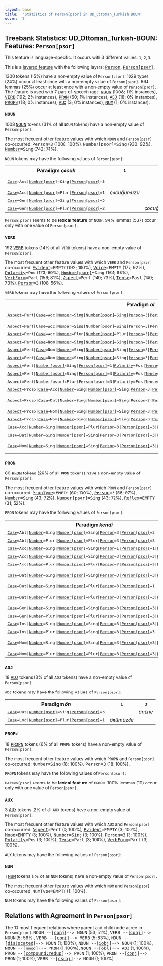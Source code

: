 ```yaml
---
layout: base
title:  'Statistics of Person[psor] in UD_Ottoman_Turkish-BOUN'
udver: '2'
---
```


## Treebank Statistics: UD_Ottoman_Turkish-BOUN: Features: `Person[psor]`

This feature is language-specific.
It occurs with 3 different values: `1`, `2`, `3`.

This is a <a href="../../u/overview/feat-layers.html">layered feature</a> with the following layers: <tt><a href="ota_boun-feat-Person.html">Person</a></tt>, <tt><a href="ota_boun-feat-Person-psor.html">Person[psor]</a></tt>.

1300 tokens (15%) have a non-empty value of `Person[psor]`.
1029 types (24%) occur at least once with a non-empty value of `Person[psor]`.
664 lemmas (25%) occur at least once with a non-empty value of `Person[psor]`.
The feature is used with 7 part-of-speech tags: <tt><a href="ota_boun-pos-NOUN.html">NOUN</a></tt> (1008; 11% instances), <tt><a href="ota_boun-pos-VERB.html">VERB</a></tt> (192; 2% instances), <tt><a href="ota_boun-pos-PRON.html">PRON</a></tt> (60; 1% instances), <tt><a href="ota_boun-pos-ADJ.html">ADJ</a></tt> (18; 0% instances), <tt><a href="ota_boun-pos-PROPN.html">PROPN</a></tt> (18; 0% instances), <tt><a href="ota_boun-pos-AUX.html">AUX</a></tt> (3; 0% instances), <tt><a href="ota_boun-pos-NUM.html">NUM</a></tt> (1; 0% instances).

### `NOUN`

1008 <tt><a href="ota_boun-pos-NOUN.html">NOUN</a></tt> tokens (31% of all `NOUN` tokens) have a non-empty value of `Person[psor]`.

The most frequent other feature values with which `NOUN` and `Person[psor]` co-occurred: <tt><a href="ota_boun-feat-Person.html">Person</a></tt><tt>=3</tt> (1008; 100%), <tt><a href="ota_boun-feat-Number-psor.html">Number[psor]</a></tt><tt>=Sing</tt> (930; 92%), <tt><a href="ota_boun-feat-Number.html">Number</a></tt><tt>=Sing</tt> (742; 74%).

`NOUN` tokens may have the following values of `Person[psor]`:


<table>
  <tr><th>Paradigm <i>çocuk</i></th><th><tt>1</tt></th><th><tt>2</tt></th><th><tt>3</tt></th></tr>
  <tr><td><tt><tt><a href="ota_boun-feat-Case.html">Case</a></tt><tt>=Acc</tt>|<tt><a href="ota_boun-feat-Number-psor.html">Number[psor]</a></tt><tt>=Sing</tt>|<tt><a href="ota_boun-feat-Person-psor.html">Person[psor]</a></tt><tt>=3</tt></tt></td><td></td><td></td><td><em>çocuğu, çocuğunu</em></td></tr>
  <tr><td><tt><tt><a href="ota_boun-feat-Case.html">Case</a></tt><tt>=Acc</tt>|<tt><a href="ota_boun-feat-Number-psor.html">Number[psor]</a></tt><tt>=Plur</tt>|<tt><a href="ota_boun-feat-Person-psor.html">Person[psor]</a></tt><tt>=1</tt></tt></td><td><em>çocuğumuzu</em></td><td></td><td></td></tr>
  <tr><td><tt><tt><a href="ota_boun-feat-Case.html">Case</a></tt><tt>=Gen</tt>|<tt><a href="ota_boun-feat-Number-psor.html">Number[psor]</a></tt><tt>=Sing</tt>|<tt><a href="ota_boun-feat-Person-psor.html">Person[psor]</a></tt><tt>=3</tt></tt></td><td></td><td></td><td><em>Çocuğunun</em></td></tr>
  <tr><td><tt><tt><a href="ota_boun-feat-Case.html">Case</a></tt><tt>=Gen</tt>|<tt><a href="ota_boun-feat-Number-psor.html">Number[psor]</a></tt><tt>=Plur</tt>|<tt><a href="ota_boun-feat-Person-psor.html">Person[psor]</a></tt><tt>=2</tt></tt></td><td></td><td><em>çocuğunuzun</em></td><td></td></tr>
</table>

`Person[psor]` seems to be **lexical feature** of `NOUN`. 94% lemmas (537) occur only with one value of `Person[psor]`.

### `VERB`

192 <tt><a href="ota_boun-pos-VERB.html">VERB</a></tt> tokens (14% of all `VERB` tokens) have a non-empty value of `Person[psor]`.

The most frequent other feature values with which `VERB` and `Person[psor]` co-occurred: <tt><a href="ota_boun-feat-Evident.html">Evident</a></tt><tt>=EMPTY</tt> (192; 100%), <tt><a href="ota_boun-feat-Voice.html">Voice</a></tt><tt>=EMPTY</tt> (177; 92%), <tt><a href="ota_boun-feat-Polarity.html">Polarity</a></tt><tt>=Pos</tt> (173; 90%), <tt><a href="ota_boun-feat-Number-psor.html">Number[psor]</a></tt><tt>=Sing</tt> (164; 85%), <tt><a href="ota_boun-feat-VerbForm.html">VerbForm</a></tt><tt>=Part</tt> (156; 81%), <tt><a href="ota_boun-feat-Aspect.html">Aspect</a></tt><tt>=Perf</tt> (140; 73%), <tt><a href="ota_boun-feat-Tense.html">Tense</a></tt><tt>=Past</tt> (140; 73%), <tt><a href="ota_boun-feat-Person.html">Person</a></tt><tt>=3</tt> (108; 56%).

`VERB` tokens may have the following values of `Person[psor]`:


<table>
  <tr><th>Paradigm <i>ol</i></th><th><tt>1</tt></th><th><tt>2</tt></th><th><tt>3</tt></th></tr>
  <tr><td><tt><tt><a href="ota_boun-feat-Aspect.html">Aspect</a></tt><tt>=Perf</tt>|<tt><a href="ota_boun-feat-Case.html">Case</a></tt><tt>=Acc</tt>|<tt><a href="ota_boun-feat-Number.html">Number</a></tt><tt>=Sing</tt>|<tt><a href="ota_boun-feat-Number-psor.html">Number[psor]</a></tt><tt>=Sing</tt>|<tt><a href="ota_boun-feat-Person.html">Person</a></tt><tt>=3</tt>|<tt><a href="ota_boun-feat-Person-psor.html">Person[psor]</a></tt><tt>=3</tt>|<tt><a href="ota_boun-feat-Polarity.html">Polarity</a></tt><tt>=Neg</tt>|<tt><a href="ota_boun-feat-Tense.html">Tense</a></tt><tt>=Past</tt>|<tt><a href="ota_boun-feat-VerbForm.html">VerbForm</a></tt><tt>=Part</tt></tt></td><td></td><td></td><td><em>olmadığını, olunmadığını</em></td></tr>
  <tr><td><tt><tt><a href="ota_boun-feat-Aspect.html">Aspect</a></tt><tt>=Perf</tt>|<tt><a href="ota_boun-feat-Case.html">Case</a></tt><tt>=Acc</tt>|<tt><a href="ota_boun-feat-Number.html">Number</a></tt><tt>=Sing</tt>|<tt><a href="ota_boun-feat-Number-psor.html">Number[psor]</a></tt><tt>=Sing</tt>|<tt><a href="ota_boun-feat-Person.html">Person</a></tt><tt>=3</tt>|<tt><a href="ota_boun-feat-Person-psor.html">Person[psor]</a></tt><tt>=3</tt>|<tt><a href="ota_boun-feat-Polarity.html">Polarity</a></tt><tt>=Pos</tt>|<tt><a href="ota_boun-feat-Tense.html">Tense</a></tt><tt>=Past</tt>|<tt><a href="ota_boun-feat-VerbForm.html">VerbForm</a></tt><tt>=Part</tt></tt></td><td></td><td></td><td><em>olduğunu</em></td></tr>
  <tr><td><tt><tt><a href="ota_boun-feat-Aspect.html">Aspect</a></tt><tt>=Perf</tt>|<tt><a href="ota_boun-feat-Case.html">Case</a></tt><tt>=Acc</tt>|<tt><a href="ota_boun-feat-Number.html">Number</a></tt><tt>=Plur</tt>|<tt><a href="ota_boun-feat-Number-psor.html">Number[psor]</a></tt><tt>=Plur</tt>|<tt><a href="ota_boun-feat-Person.html">Person</a></tt><tt>=3</tt>|<tt><a href="ota_boun-feat-Person-psor.html">Person[psor]</a></tt><tt>=3</tt>|<tt><a href="ota_boun-feat-Polarity.html">Polarity</a></tt><tt>=Pos</tt>|<tt><a href="ota_boun-feat-Tense.html">Tense</a></tt><tt>=Past</tt>|<tt><a href="ota_boun-feat-VerbForm.html">VerbForm</a></tt><tt>=Part</tt></tt></td><td></td><td></td><td><em>olduklarını</em></td></tr>
  <tr><td><tt><tt><a href="ota_boun-feat-Aspect.html">Aspect</a></tt><tt>=Perf</tt>|<tt><a href="ota_boun-feat-Case.html">Case</a></tt><tt>=Nom</tt>|<tt><a href="ota_boun-feat-Number.html">Number</a></tt><tt>=Sing</tt>|<tt><a href="ota_boun-feat-Number-psor.html">Number[psor]</a></tt><tt>=Sing</tt>|<tt><a href="ota_boun-feat-Person.html">Person</a></tt><tt>=3</tt>|<tt><a href="ota_boun-feat-Person-psor.html">Person[psor]</a></tt><tt>=2</tt>|<tt><a href="ota_boun-feat-Polarity.html">Polarity</a></tt><tt>=Pos</tt>|<tt><a href="ota_boun-feat-Tense.html">Tense</a></tt><tt>=Past</tt>|<tt><a href="ota_boun-feat-VerbForm.html">VerbForm</a></tt><tt>=Part</tt></tt></td><td></td><td><em>olduğun</em></td><td></td></tr>
  <tr><td><tt><tt><a href="ota_boun-feat-Aspect.html">Aspect</a></tt><tt>=Perf</tt>|<tt><a href="ota_boun-feat-Case.html">Case</a></tt><tt>=Nom</tt>|<tt><a href="ota_boun-feat-Number.html">Number</a></tt><tt>=Sing</tt>|<tt><a href="ota_boun-feat-Number-psor.html">Number[psor]</a></tt><tt>=Sing</tt>|<tt><a href="ota_boun-feat-Person.html">Person</a></tt><tt>=3</tt>|<tt><a href="ota_boun-feat-Person-psor.html">Person[psor]</a></tt><tt>=3</tt>|<tt><a href="ota_boun-feat-Polarity.html">Polarity</a></tt><tt>=Neg</tt>|<tt><a href="ota_boun-feat-Tense.html">Tense</a></tt><tt>=Past</tt>|<tt><a href="ota_boun-feat-VerbForm.html">VerbForm</a></tt><tt>=Part</tt></tt></td><td></td><td></td><td><em>olmadığı</em></td></tr>
  <tr><td><tt><tt><a href="ota_boun-feat-Aspect.html">Aspect</a></tt><tt>=Perf</tt>|<tt><a href="ota_boun-feat-Case.html">Case</a></tt><tt>=Nom</tt>|<tt><a href="ota_boun-feat-Number.html">Number</a></tt><tt>=Sing</tt>|<tt><a href="ota_boun-feat-Number-psor.html">Number[psor]</a></tt><tt>=Sing</tt>|<tt><a href="ota_boun-feat-Person.html">Person</a></tt><tt>=3</tt>|<tt><a href="ota_boun-feat-Person-psor.html">Person[psor]</a></tt><tt>=3</tt>|<tt><a href="ota_boun-feat-Polarity.html">Polarity</a></tt><tt>=Pos</tt>|<tt><a href="ota_boun-feat-Tense.html">Tense</a></tt><tt>=Past</tt>|<tt><a href="ota_boun-feat-VerbForm.html">VerbForm</a></tt><tt>=Part</tt></tt></td><td></td><td></td><td><em>olduğu</em></td></tr>
  <tr><td><tt><tt><a href="ota_boun-feat-Aspect.html">Aspect</a></tt><tt>=Perf</tt>|<tt><a href="ota_boun-feat-Number-psor.html">Number[psor]</a></tt><tt>=Sing</tt>|<tt><a href="ota_boun-feat-Person-psor.html">Person[psor]</a></tt><tt>=1</tt>|<tt><a href="ota_boun-feat-Polarity.html">Polarity</a></tt><tt>=Pos</tt>|<tt><a href="ota_boun-feat-Tense.html">Tense</a></tt><tt>=Past</tt>|<tt><a href="ota_boun-feat-VerbForm.html">VerbForm</a></tt><tt>=Part</tt></tt></td><td><em>olduğum</em></td><td></td><td></td></tr>
  <tr><td><tt><tt><a href="ota_boun-feat-Aspect.html">Aspect</a></tt><tt>=Perf</tt>|<tt><a href="ota_boun-feat-Number-psor.html">Number[psor]</a></tt><tt>=Sing</tt>|<tt><a href="ota_boun-feat-Person-psor.html">Person[psor]</a></tt><tt>=3</tt>|<tt><a href="ota_boun-feat-Polarity.html">Polarity</a></tt><tt>=Pos</tt>|<tt><a href="ota_boun-feat-Tense.html">Tense</a></tt><tt>=Past</tt>|<tt><a href="ota_boun-feat-VerbForm.html">VerbForm</a></tt><tt>=Part</tt></tt></td><td></td><td></td><td><em>olduğu</em></td></tr>
  <tr><td><tt><tt><a href="ota_boun-feat-Aspect.html">Aspect</a></tt><tt>=Perf</tt>|<tt><a href="ota_boun-feat-Number-psor.html">Number[psor]</a></tt><tt>=Plur</tt>|<tt><a href="ota_boun-feat-Person-psor.html">Person[psor]</a></tt><tt>=3</tt>|<tt><a href="ota_boun-feat-Polarity.html">Polarity</a></tt><tt>=Pos</tt>|<tt><a href="ota_boun-feat-Tense.html">Tense</a></tt><tt>=Past</tt>|<tt><a href="ota_boun-feat-VerbForm.html">VerbForm</a></tt><tt>=Part</tt></tt></td><td></td><td></td><td><em>oldukları</em></td></tr>
  <tr><td><tt><tt><a href="ota_boun-feat-Aspect.html">Aspect</a></tt><tt>=Prosp</tt>|<tt><a href="ota_boun-feat-Case.html">Case</a></tt><tt>=Acc</tt>|<tt><a href="ota_boun-feat-Number.html">Number</a></tt><tt>=Sing</tt>|<tt><a href="ota_boun-feat-Number-psor.html">Number[psor]</a></tt><tt>=Sing</tt>|<tt><a href="ota_boun-feat-Person.html">Person</a></tt><tt>=3</tt>|<tt><a href="ota_boun-feat-Person-psor.html">Person[psor]</a></tt><tt>=3</tt>|<tt><a href="ota_boun-feat-Polarity.html">Polarity</a></tt><tt>=Pos</tt>|<tt><a href="ota_boun-feat-Tense.html">Tense</a></tt><tt>=Fut</tt>|<tt><a href="ota_boun-feat-VerbForm.html">VerbForm</a></tt><tt>=Part</tt></tt></td><td></td><td></td><td><em>olacağını</em></td></tr>
  <tr><td><tt><tt><a href="ota_boun-feat-Aspect.html">Aspect</a></tt><tt>=Prosp</tt>|<tt><a href="ota_boun-feat-Case.html">Case</a></tt><tt>=Dat</tt>|<tt><a href="ota_boun-feat-Number.html">Number</a></tt><tt>=Sing</tt>|<tt><a href="ota_boun-feat-Number-psor.html">Number[psor]</a></tt><tt>=Sing</tt>|<tt><a href="ota_boun-feat-Person.html">Person</a></tt><tt>=3</tt>|<tt><a href="ota_boun-feat-Person-psor.html">Person[psor]</a></tt><tt>=3</tt>|<tt><a href="ota_boun-feat-Polarity.html">Polarity</a></tt><tt>=Pos</tt>|<tt><a href="ota_boun-feat-Tense.html">Tense</a></tt><tt>=Fut</tt>|<tt><a href="ota_boun-feat-VerbForm.html">VerbForm</a></tt><tt>=Part</tt></tt></td><td></td><td></td><td><em>olacağına, olamayacağına</em></td></tr>
  <tr><td><tt><tt><a href="ota_boun-feat-Aspect.html">Aspect</a></tt><tt>=Prosp</tt>|<tt><a href="ota_boun-feat-Case.html">Case</a></tt><tt>=Nom</tt>|<tt><a href="ota_boun-feat-Number.html">Number</a></tt><tt>=Sing</tt>|<tt><a href="ota_boun-feat-Number-psor.html">Number[psor]</a></tt><tt>=Sing</tt>|<tt><a href="ota_boun-feat-Person.html">Person</a></tt><tt>=3</tt>|<tt><a href="ota_boun-feat-Person-psor.html">Person[psor]</a></tt><tt>=3</tt>|<tt><a href="ota_boun-feat-Polarity.html">Polarity</a></tt><tt>=Neg</tt>|<tt><a href="ota_boun-feat-Tense.html">Tense</a></tt><tt>=Fut</tt>|<tt><a href="ota_boun-feat-VerbForm.html">VerbForm</a></tt><tt>=Part</tt></tt></td><td></td><td></td><td><em>olamayacağı</em></td></tr>
  <tr><td><tt><tt><a href="ota_boun-feat-Aspect.html">Aspect</a></tt><tt>=Prosp</tt>|<tt><a href="ota_boun-feat-Case.html">Case</a></tt><tt>=Nom</tt>|<tt><a href="ota_boun-feat-Number.html">Number</a></tt><tt>=Sing</tt>|<tt><a href="ota_boun-feat-Number-psor.html">Number[psor]</a></tt><tt>=Sing</tt>|<tt><a href="ota_boun-feat-Person.html">Person</a></tt><tt>=3</tt>|<tt><a href="ota_boun-feat-Person-psor.html">Person[psor]</a></tt><tt>=3</tt>|<tt><a href="ota_boun-feat-Polarity.html">Polarity</a></tt><tt>=Pos</tt>|<tt><a href="ota_boun-feat-Tense.html">Tense</a></tt><tt>=Fut</tt>|<tt><a href="ota_boun-feat-VerbForm.html">VerbForm</a></tt><tt>=Part</tt></tt></td><td></td><td></td><td><em>olabileceği</em></td></tr>
  <tr><td><tt><tt><a href="ota_boun-feat-Case.html">Case</a></tt><tt>=Acc</tt>|<tt><a href="ota_boun-feat-Number.html">Number</a></tt><tt>=Sing</tt>|<tt><a href="ota_boun-feat-Number-psor.html">Number[psor]</a></tt><tt>=Plur</tt>|<tt><a href="ota_boun-feat-Person.html">Person</a></tt><tt>=3</tt>|<tt><a href="ota_boun-feat-Person-psor.html">Person[psor]</a></tt><tt>=3</tt>|<tt><a href="ota_boun-feat-Polarity.html">Polarity</a></tt><tt>=Pos</tt>|<tt><a href="ota_boun-feat-Tense.html">Tense</a></tt><tt>=Pres</tt>|<tt><a href="ota_boun-feat-VerbForm.html">VerbForm</a></tt><tt>=Part</tt></tt></td><td></td><td></td><td><em>olanları</em></td></tr>
  <tr><td><tt><tt><a href="ota_boun-feat-Case.html">Case</a></tt><tt>=Dat</tt>|<tt><a href="ota_boun-feat-Number.html">Number</a></tt><tt>=Sing</tt>|<tt><a href="ota_boun-feat-Number-psor.html">Number[psor]</a></tt><tt>=Sing</tt>|<tt><a href="ota_boun-feat-Person.html">Person</a></tt><tt>=3</tt>|<tt><a href="ota_boun-feat-Person-psor.html">Person[psor]</a></tt><tt>=3</tt>|<tt><a href="ota_boun-feat-Polarity.html">Polarity</a></tt><tt>=Pos</tt>|<tt><a href="ota_boun-feat-VerbForm.html">VerbForm</a></tt><tt>=Vnoun</tt></tt></td><td></td><td></td><td><em>olmasına</em></td></tr>
  <tr><td><tt><tt><a href="ota_boun-feat-Case.html">Case</a></tt><tt>=Nom</tt>|<tt><a href="ota_boun-feat-Number.html">Number</a></tt><tt>=Sing</tt>|<tt><a href="ota_boun-feat-Number-psor.html">Number[psor]</a></tt><tt>=Sing</tt>|<tt><a href="ota_boun-feat-Person.html">Person</a></tt><tt>=3</tt>|<tt><a href="ota_boun-feat-Person-psor.html">Person[psor]</a></tt><tt>=3</tt>|<tt><a href="ota_boun-feat-Polarity.html">Polarity</a></tt><tt>=Pos</tt>|<tt><a href="ota_boun-feat-VerbForm.html">VerbForm</a></tt><tt>=Vnoun</tt></tt></td><td></td><td></td><td><em>olması, olmasıdır</em></td></tr>
</table>

### `PRON`

60 <tt><a href="ota_boun-pos-PRON.html">PRON</a></tt> tokens (29% of all `PRON` tokens) have a non-empty value of `Person[psor]`.

The most frequent other feature values with which `PRON` and `Person[psor]` co-occurred: <tt><a href="ota_boun-feat-PronType.html">PronType</a></tt><tt>=EMPTY</tt> (60; 100%), <tt><a href="ota_boun-feat-Person.html">Person</a></tt><tt>=3</tt> (58; 97%), <tt><a href="ota_boun-feat-Number.html">Number</a></tt><tt>=Sing</tt> (43; 72%), <tt><a href="ota_boun-feat-Number-psor.html">Number[psor]</a></tt><tt>=Sing</tt> (43; 72%), <tt><a href="ota_boun-feat-Reflex.html">Reflex</a></tt><tt>=EMPTY</tt> (31; 52%).

`PRON` tokens may have the following values of `Person[psor]`:


<table>
  <tr><th>Paradigm <i>kendi</i></th><th><tt>1</tt></th><th><tt>3</tt></th></tr>
  <tr><td><tt><tt><a href="ota_boun-feat-Case.html">Case</a></tt><tt>=Abl</tt>|<tt><a href="ota_boun-feat-Number.html">Number</a></tt><tt>=Sing</tt>|<tt><a href="ota_boun-feat-Number-psor.html">Number[psor]</a></tt><tt>=Sing</tt>|<tt><a href="ota_boun-feat-Person.html">Person</a></tt><tt>=3</tt>|<tt><a href="ota_boun-feat-Person-psor.html">Person[psor]</a></tt><tt>=3</tt></tt></td><td></td><td><em>kendisinden</em></td></tr>
  <tr><td><tt><tt><a href="ota_boun-feat-Case.html">Case</a></tt><tt>=Abl</tt>|<tt><a href="ota_boun-feat-Number.html">Number</a></tt><tt>=Plur</tt>|<tt><a href="ota_boun-feat-Number-psor.html">Number[psor]</a></tt><tt>=Plur</tt>|<tt><a href="ota_boun-feat-Person.html">Person</a></tt><tt>=3</tt>|<tt><a href="ota_boun-feat-Person-psor.html">Person[psor]</a></tt><tt>=3</tt></tt></td><td></td><td><em>kendilerinden</em></td></tr>
  <tr><td><tt><tt><a href="ota_boun-feat-Case.html">Case</a></tt><tt>=Acc</tt>|<tt><a href="ota_boun-feat-Number.html">Number</a></tt><tt>=Sing</tt>|<tt><a href="ota_boun-feat-Number-psor.html">Number[psor]</a></tt><tt>=Sing</tt>|<tt><a href="ota_boun-feat-Person.html">Person</a></tt><tt>=1</tt>|<tt><a href="ota_boun-feat-Person-psor.html">Person[psor]</a></tt><tt>=1</tt>|<tt><a href="ota_boun-feat-Reflex.html">Reflex</a></tt><tt>=Yes</tt></tt></td><td><em>kendimi</em></td><td></td></tr>
  <tr><td><tt><tt><a href="ota_boun-feat-Case.html">Case</a></tt><tt>=Acc</tt>|<tt><a href="ota_boun-feat-Number.html">Number</a></tt><tt>=Sing</tt>|<tt><a href="ota_boun-feat-Number-psor.html">Number[psor]</a></tt><tt>=Sing</tt>|<tt><a href="ota_boun-feat-Person.html">Person</a></tt><tt>=3</tt>|<tt><a href="ota_boun-feat-Person-psor.html">Person[psor]</a></tt><tt>=3</tt>|<tt><a href="ota_boun-feat-Reflex.html">Reflex</a></tt><tt>=Yes</tt></tt></td><td></td><td><em>kendisini</em></td></tr>
  <tr><td><tt><tt><a href="ota_boun-feat-Case.html">Case</a></tt><tt>=Acc</tt>|<tt><a href="ota_boun-feat-Number.html">Number</a></tt><tt>=Plur</tt>|<tt><a href="ota_boun-feat-Number-psor.html">Number[psor]</a></tt><tt>=Plur</tt>|<tt><a href="ota_boun-feat-Person.html">Person</a></tt><tt>=3</tt>|<tt><a href="ota_boun-feat-Person-psor.html">Person[psor]</a></tt><tt>=3</tt>|<tt><a href="ota_boun-feat-Reflex.html">Reflex</a></tt><tt>=Yes</tt></tt></td><td></td><td><em>kendilerini</em></td></tr>
  <tr><td><tt><tt><a href="ota_boun-feat-Case.html">Case</a></tt><tt>=Dat</tt>|<tt><a href="ota_boun-feat-Number.html">Number</a></tt><tt>=Sing</tt>|<tt><a href="ota_boun-feat-Number-psor.html">Number[psor]</a></tt><tt>=Sing</tt>|<tt><a href="ota_boun-feat-Person.html">Person</a></tt><tt>=3</tt>|<tt><a href="ota_boun-feat-Person-psor.html">Person[psor]</a></tt><tt>=3</tt>|<tt><a href="ota_boun-feat-Reflex.html">Reflex</a></tt><tt>=Yes</tt></tt></td><td></td><td><em>kendine, kendisine</em></td></tr>
  <tr><td><tt><tt><a href="ota_boun-feat-Case.html">Case</a></tt><tt>=Dat</tt>|<tt><a href="ota_boun-feat-Number.html">Number</a></tt><tt>=Sing</tt>|<tt><a href="ota_boun-feat-Number-psor.html">Number[psor]</a></tt><tt>=Plur</tt>|<tt><a href="ota_boun-feat-Person.html">Person</a></tt><tt>=3</tt>|<tt><a href="ota_boun-feat-Person-psor.html">Person[psor]</a></tt><tt>=1</tt></tt></td><td><em>kendimize</em></td><td></td></tr>
  <tr><td><tt><tt><a href="ota_boun-feat-Case.html">Case</a></tt><tt>=Dat</tt>|<tt><a href="ota_boun-feat-Number.html">Number</a></tt><tt>=Plur</tt>|<tt><a href="ota_boun-feat-Number-psor.html">Number[psor]</a></tt><tt>=Plur</tt>|<tt><a href="ota_boun-feat-Person.html">Person</a></tt><tt>=3</tt>|<tt><a href="ota_boun-feat-Person-psor.html">Person[psor]</a></tt><tt>=3</tt>|<tt><a href="ota_boun-feat-Reflex.html">Reflex</a></tt><tt>=Yes</tt></tt></td><td></td><td><em>kendilerine, kendilerinden</em></td></tr>
  <tr><td><tt><tt><a href="ota_boun-feat-Case.html">Case</a></tt><tt>=Gen</tt>|<tt><a href="ota_boun-feat-Number.html">Number</a></tt><tt>=Sing</tt>|<tt><a href="ota_boun-feat-Number-psor.html">Number[psor]</a></tt><tt>=Sing</tt>|<tt><a href="ota_boun-feat-Person.html">Person</a></tt><tt>=3</tt>|<tt><a href="ota_boun-feat-Person-psor.html">Person[psor]</a></tt><tt>=3</tt>|<tt><a href="ota_boun-feat-Reflex.html">Reflex</a></tt><tt>=Yes</tt></tt></td><td></td><td><em>kendisinin</em></td></tr>
  <tr><td><tt><tt><a href="ota_boun-feat-Case.html">Case</a></tt><tt>=Gen</tt>|<tt><a href="ota_boun-feat-Number.html">Number</a></tt><tt>=Plur</tt>|<tt><a href="ota_boun-feat-Number-psor.html">Number[psor]</a></tt><tt>=Plur</tt>|<tt><a href="ota_boun-feat-Person.html">Person</a></tt><tt>=3</tt>|<tt><a href="ota_boun-feat-Person-psor.html">Person[psor]</a></tt><tt>=3</tt>|<tt><a href="ota_boun-feat-Reflex.html">Reflex</a></tt><tt>=Yes</tt></tt></td><td></td><td><em>kendilerinin</em></td></tr>
  <tr><td><tt><tt><a href="ota_boun-feat-Case.html">Case</a></tt><tt>=Ins</tt>|<tt><a href="ota_boun-feat-Number.html">Number</a></tt><tt>=Sing</tt>|<tt><a href="ota_boun-feat-Number-psor.html">Number[psor]</a></tt><tt>=Sing</tt>|<tt><a href="ota_boun-feat-Person.html">Person</a></tt><tt>=3</tt>|<tt><a href="ota_boun-feat-Person-psor.html">Person[psor]</a></tt><tt>=3</tt>|<tt><a href="ota_boun-feat-Reflex.html">Reflex</a></tt><tt>=Yes</tt></tt></td><td></td><td><em>kendisiyle</em></td></tr>
  <tr><td><tt><tt><a href="ota_boun-feat-Case.html">Case</a></tt><tt>=Ins</tt>|<tt><a href="ota_boun-feat-Number.html">Number</a></tt><tt>=Plur</tt>|<tt><a href="ota_boun-feat-Number-psor.html">Number[psor]</a></tt><tt>=Sing</tt>|<tt><a href="ota_boun-feat-Person.html">Person</a></tt><tt>=3</tt>|<tt><a href="ota_boun-feat-Person-psor.html">Person[psor]</a></tt><tt>=3</tt></tt></td><td></td><td><em>kendileriyle</em></td></tr>
  <tr><td><tt><tt><a href="ota_boun-feat-Case.html">Case</a></tt><tt>=Nom</tt>|<tt><a href="ota_boun-feat-Number.html">Number</a></tt><tt>=Sing</tt>|<tt><a href="ota_boun-feat-Number-psor.html">Number[psor]</a></tt><tt>=Sing</tt>|<tt><a href="ota_boun-feat-Person.html">Person</a></tt><tt>=3</tt>|<tt><a href="ota_boun-feat-Person-psor.html">Person[psor]</a></tt><tt>=3</tt>|<tt><a href="ota_boun-feat-Reflex.html">Reflex</a></tt><tt>=Yes</tt></tt></td><td></td><td><em>kendi, kendisi</em></td></tr>
  <tr><td><tt><tt><a href="ota_boun-feat-Case.html">Case</a></tt><tt>=Nom</tt>|<tt><a href="ota_boun-feat-Number.html">Number</a></tt><tt>=Plur</tt>|<tt><a href="ota_boun-feat-Number-psor.html">Number[psor]</a></tt><tt>=Plur</tt>|<tt><a href="ota_boun-feat-Person.html">Person</a></tt><tt>=3</tt>|<tt><a href="ota_boun-feat-Person-psor.html">Person[psor]</a></tt><tt>=3</tt>|<tt><a href="ota_boun-feat-Reflex.html">Reflex</a></tt><tt>=Yes</tt></tt></td><td></td><td><em>kendileri</em></td></tr>
</table>

### `ADJ`

18 <tt><a href="ota_boun-pos-ADJ.html">ADJ</a></tt> tokens (3% of all `ADJ` tokens) have a non-empty value of `Person[psor]`.

`ADJ` tokens may have the following values of `Person[psor]`:


<table>
  <tr><th>Paradigm <i>ön</i></th><th><tt>1</tt></th><th><tt>3</tt></th></tr>
  <tr><td><tt><tt><a href="ota_boun-feat-Case.html">Case</a></tt><tt>=Dat</tt>|<tt><a href="ota_boun-feat-Number-psor.html">Number[psor]</a></tt><tt>=Sing</tt>|<tt><a href="ota_boun-feat-Person-psor.html">Person[psor]</a></tt><tt>=3</tt></tt></td><td></td><td><em>önüne</em></td></tr>
  <tr><td><tt><tt><a href="ota_boun-feat-Case.html">Case</a></tt><tt>=Loc</tt>|<tt><a href="ota_boun-feat-Number-psor.html">Number[psor]</a></tt><tt>=Plur</tt>|<tt><a href="ota_boun-feat-Person-psor.html">Person[psor]</a></tt><tt>=1</tt></tt></td><td><em>önümüzde</em></td><td></td></tr>
</table>

### `PROPN`

18 <tt><a href="ota_boun-pos-PROPN.html">PROPN</a></tt> tokens (6% of all `PROPN` tokens) have a non-empty value of `Person[psor]`.

The most frequent other feature values with which `PROPN` and `Person[psor]` co-occurred: <tt><a href="ota_boun-feat-Number.html">Number</a></tt><tt>=Sing</tt> (18; 100%), <tt><a href="ota_boun-feat-Person.html">Person</a></tt><tt>=3</tt> (18; 100%).

`PROPN` tokens may have the following values of `Person[psor]`:


`Person[psor]` seems to be **lexical feature** of `PROPN`. 100% lemmas (10) occur only with one value of `Person[psor]`.

### `AUX`

3 <tt><a href="ota_boun-pos-AUX.html">AUX</a></tt> tokens (2% of all `AUX` tokens) have a non-empty value of `Person[psor]`.

The most frequent other feature values with which `AUX` and `Person[psor]` co-occurred: <tt><a href="ota_boun-feat-Aspect.html">Aspect</a></tt><tt>=Perf</tt> (3; 100%), <tt><a href="ota_boun-feat-Evident.html">Evident</a></tt><tt>=EMPTY</tt> (3; 100%), <tt><a href="ota_boun-feat-Mood.html">Mood</a></tt><tt>=EMPTY</tt> (3; 100%), <tt><a href="ota_boun-feat-Number.html">Number</a></tt><tt>=Sing</tt> (3; 100%), <tt><a href="ota_boun-feat-Person.html">Person</a></tt><tt>=3</tt> (3; 100%), <tt><a href="ota_boun-feat-Polarity.html">Polarity</a></tt><tt>=Pos</tt> (3; 100%), <tt><a href="ota_boun-feat-Tense.html">Tense</a></tt><tt>=Past</tt> (3; 100%), <tt><a href="ota_boun-feat-VerbForm.html">VerbForm</a></tt><tt>=Part</tt> (3; 100%).

`AUX` tokens may have the following values of `Person[psor]`:


### `NUM`

1 <tt><a href="ota_boun-pos-NUM.html">NUM</a></tt> tokens (1% of all `NUM` tokens) have a non-empty value of `Person[psor]`.

The most frequent other feature values with which `NUM` and `Person[psor]` co-occurred: <tt><a href="ota_boun-feat-NumType.html">NumType</a></tt><tt>=EMPTY</tt> (1; 100%).

`NUM` tokens may have the following values of `Person[psor]`:


## Relations with Agreement in `Person[psor]`

The 10 most frequent relations where parent and child node agree in `Person[psor]`:
<tt>NOUN --[<tt><a href="ota_boun-dep-conj.html">conj</a></tt>]--> NOUN</tt> (53; 51%),
<tt>VERB --[<tt><a href="ota_boun-dep-conj.html">conj</a></tt>]--> NOUN</tt> (5; 56%),
<tt>VERB --[<tt><a href="ota_boun-dep-conj.html">conj</a></tt>]--> VERB</tt> (5; 83%),
<tt>NOUN --[<tt><a href="ota_boun-dep-dislocated.html">dislocated</a></tt>]--> NOUN</tt> (1; 100%),
<tt>NOUN --[<tt><a href="ota_boun-dep-iobj.html">iobj</a></tt>]--> NOUN</tt> (1; 100%),
<tt>NOUN --[<tt><a href="ota_boun-dep-nmod.html">nmod</a></tt>]--> PRON</tt> (1; 100%),
<tt>NOUN --[<tt><a href="ota_boun-dep-obl.html">obl</a></tt>]--> ADJ</tt> (1; 100%),
<tt>PRON --[<tt><a href="ota_boun-dep-compound-redup.html">compound:redup</a></tt>]--> PRON</tt> (1; 100%),
<tt>PRON --[<tt><a href="ota_boun-dep-conj.html">conj</a></tt>]--> PRON</tt> (1; 100%),
<tt>VERB --[<tt><a href="ota_boun-dep-csubj.html">csubj</a></tt>]--> NOUN</tt> (1; 100%).


